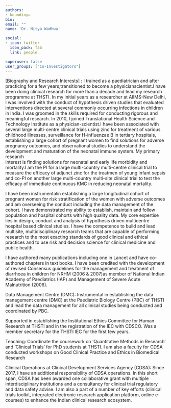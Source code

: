 ```yaml
---
authors:
- koundinya
bio: 
email: ""
name: 'Dr. Nitya Wadhwa'

social:
- icon: twitter
  icon_pack: fab
  link: people

superuser: false
user_groups: ["Co-Investigators"]
---
```

[Biography	and	Research	Interests] : 
I trained as a paediatrician and after practicing for a few years,transitioned to become a physicianscientist.I have been doing clinical research for more than a decade and lead my research programme at THSTI. In my initial years as a researcher at AIIMS-New Delhi, I was involved with the conduct of hypothesis driven studies that evaluated interventions directed at several commonly occurring infections in children in India. I was groomed in the skills required for conducting rigorous and meaningful research. In 2010, I joined Translational Health Science and Technology Institute as a physician-scientist.I have been associated with several large multi-centre clinical trials using zinc for treatment of various childhood illnesses, surveillance for H-influenzae B in tertiary hospitals, establishing a large cohort of pregnant women to find solutions for adverse pregnancy outcomes, and observational studies to understand the development and maturation of the neonatal immune system. My  primary  research  
interest is finding solutions for neonatal and early life morbidity and mortality.I am the PI for a large multi-country  multi-centre  clinical  trial  to  measure  the efficacy  of  adjunct  zinc  for  the  treatmen of young infant  sepsis  and  co-PI  on  another  large multi-country multi-site clinical trial to test the efficacy of 
immediate continuous KMC in reducing neonatal mortality.

I have been instrumentalin establishing a large longitudinal cohort of pregnant women for risk stratification of the women with adverse outcomes and am overseeing the conduct including the data management of the cohort. I have demonstrated my ability to establish, maintain and follow population and hospital cohorts with high quality data. My core expertise lies in design, conduct and analysis of hypothesis driven multicentre hospital based clinical studies. I have the competence to build and lead 
multisite, multidisciplinary research teams that are capable of performing research to the most exacting standards of good clinical and ethical practices and to use risk and decision science for clinical medicine and public health. 

I have authored many publications including one in Lancet and have co-authored chapters in text books. I have been credited with the development of revised Consensus guidelines for the management and treatment of diarrhoea in children for NRHM (2006 & 2007)as member of National Indian Academy of Paediatrics (IAP) and Management of Severe Acute Malnutrition (2006).

Data Management Centre (DMC): Instrumental in establishing the data management centre (DMC) at the Paediatric Biology Centre (PBC) of THSTI and lead the data management for all clinical studies being conducted and coordinated by PBC. 

Supported in establishing the Institutional Ethics Committee for Human Research at THSTI and in the registration of the IEC with CDSCO. Was a member secretary for the THSTI IEC for the first few years.

Teaching: Coordinate the coursework on ‘Quantitative Methods in Research’ and ‘Clinical Trials’ for PhD students at THSTI. I am also a faculty for CDSA conducted workshops on Good Clinical Practice and Ethics in Biomedical Research

Clinical Operations at Clinical Development Services Agency (CDSA): Since 2017, I have an additional responsibility of CDSA operations. In this short span, CDSA has been awarded one collaborative grant with multiple interdisciplinary institutions and a consultancy for clinical trial regulatory and data safety advise. I am also a part of a number of key efforts (clinical trials toolkit, integrated electronic research 
application platform, online e-courses) to enhance the Indian clinical research ecosystem.


